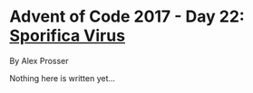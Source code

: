 # Advent of Code 2017 - Day 22: [Sporifica Virus](https://adventofcode.com/2017/day/22)
By Alex Prosser

Nothing here is written yet...